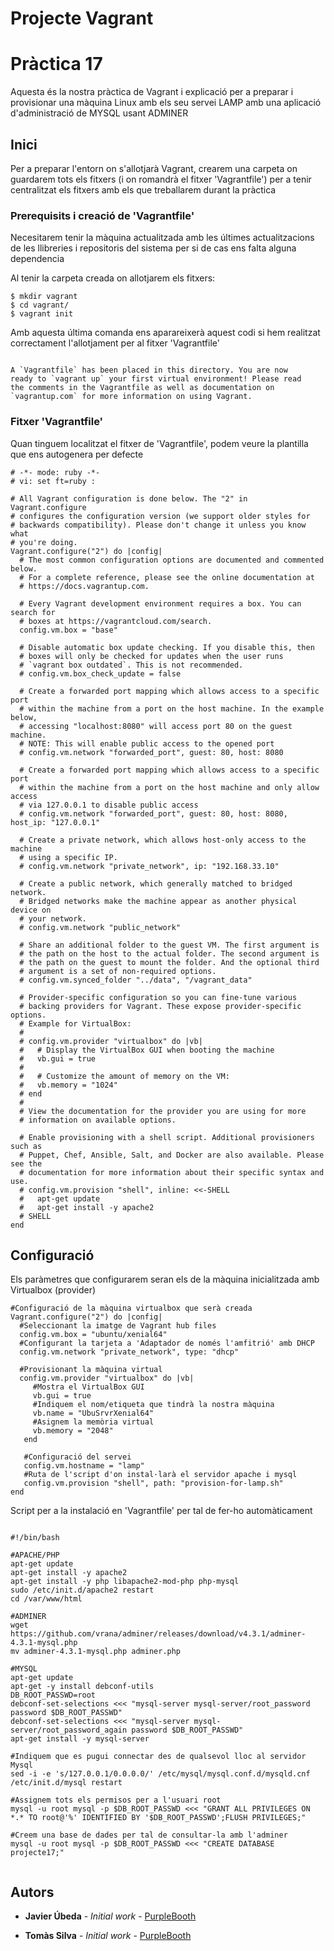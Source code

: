 # Projecte Vagrant
# Pràctica 17

Aquesta és la nostra pràctica de Vagrant i explicació per a preparar i provisionar una màquina Linux amb els seu servei LAMP amb una aplicació d'administració de MYSQL usant ADMINER 

## Inici

Per a preparar l'entorn on s'allotjarà Vagrant, crearem una carpeta on guardarem tots els fitxers (i on romandrà el fitxer 'Vagrantfile') per a tenir centralitzat els fitxers amb els que treballarem durant la pràctica

### Prerequisits i creació de 'Vagrantfile'

Necesitarem tenir la màquina actualitzada amb les últimes actualitzacions de les llibreries i repositoris del sistema per si de cas ens falta alguna dependencia

Al tenir la carpeta creada on allotjarem els fitxers:

```
$ mkdir vagrant
$ cd vagrant/
$ vagrant init

```

Amb aquesta última comanda ens aparareixerà aquest codi si hem realitzat correctament l'allotjament per al fitxer 'Vagrantfile'

```

A `Vagrantfile` has been placed in this directory. You are now
ready to `vagrant up` your first virtual environment! Please read
the comments in the Vagrantfile as well as documentation on
`vagrantup.com` for more information on using Vagrant.

```

### Fitxer 'Vagrantfile'

Quan tinguem localitzat el fitxer de 'Vagrantfile', podem veure la plantilla que ens autogenera per defecte

```
# -*- mode: ruby -*-
# vi: set ft=ruby :

# All Vagrant configuration is done below. The "2" in Vagrant.configure
# configures the configuration version (we support older styles for
# backwards compatibility). Please don't change it unless you know what
# you're doing.
Vagrant.configure("2") do |config|
  # The most common configuration options are documented and commented below.
  # For a complete reference, please see the online documentation at
  # https://docs.vagrantup.com.

  # Every Vagrant development environment requires a box. You can search for
  # boxes at https://vagrantcloud.com/search.
  config.vm.box = "base"

  # Disable automatic box update checking. If you disable this, then
  # boxes will only be checked for updates when the user runs
  # `vagrant box outdated`. This is not recommended.
  # config.vm.box_check_update = false

  # Create a forwarded port mapping which allows access to a specific port
  # within the machine from a port on the host machine. In the example below,
  # accessing "localhost:8080" will access port 80 on the guest machine.
  # NOTE: This will enable public access to the opened port
  # config.vm.network "forwarded_port", guest: 80, host: 8080

  # Create a forwarded port mapping which allows access to a specific port
  # within the machine from a port on the host machine and only allow access
  # via 127.0.0.1 to disable public access
  # config.vm.network "forwarded_port", guest: 80, host: 8080, host_ip: "127.0.0.1"

  # Create a private network, which allows host-only access to the machine
  # using a specific IP.
  # config.vm.network "private_network", ip: "192.168.33.10"

  # Create a public network, which generally matched to bridged network.
  # Bridged networks make the machine appear as another physical device on
  # your network.
  # config.vm.network "public_network"

  # Share an additional folder to the guest VM. The first argument is
  # the path on the host to the actual folder. The second argument is
  # the path on the guest to mount the folder. And the optional third
  # argument is a set of non-required options.
  # config.vm.synced_folder "../data", "/vagrant_data"

  # Provider-specific configuration so you can fine-tune various
  # backing providers for Vagrant. These expose provider-specific options.
  # Example for VirtualBox:
  #
  # config.vm.provider "virtualbox" do |vb|
  #   # Display the VirtualBox GUI when booting the machine
  #   vb.gui = true
  #
  #   # Customize the amount of memory on the VM:
  #   vb.memory = "1024"
  # end
  #
  # View the documentation for the provider you are using for more
  # information on available options.

  # Enable provisioning with a shell script. Additional provisioners such as
  # Puppet, Chef, Ansible, Salt, and Docker are also available. Please see the
  # documentation for more information about their specific syntax and use.
  # config.vm.provision "shell", inline: <<-SHELL
  #   apt-get update
  #   apt-get install -y apache2
  # SHELL
end

```

## Configuració

Els paràmetres que configurarem seran els de la màquina inicialitzada amb Virtualbox (provider)

```
#Configuració de la màquina virtualbox que serà creada
Vagrant.configure("2") do |config|
  #Seleccionant la imatge de Vagrant hub files
  config.vm.box = "ubuntu/xenial64"
  #Configurant la tarjeta a 'Adaptador de només l'amfitrió' amb DHCP
  config.vm.network "private_network", type: "dhcp"  
  
  #Provisionant la màquina virtual
  config.vm.provider "virtualbox" do |vb|
     #Mostra el VirtualBox GUI
     vb.gui = true
     #Indiquem el nom/etiqueta que tindrà la nostra màquina
     vb.name = "UbuSrvrXenial64"
     #Asignem la memòria virtual
     vb.memory = "2048"
   end
   
   #Configuració del servei
   config.vm.hostname = "lamp" 
   #Ruta de l'script d'on instal·larà el servidor apache i mysql
   config.vm.provision "shell", path: "provision-for-lamp.sh"
end 

```
Script per a la instalació en 'Vagrantfile' per tal de fer-ho automàticament

```

#!/bin/bash

#APACHE/PHP
apt-get update
apt-get install -y apache2
apt-get install -y php libapache2-mod-php php-mysql
sudo /etc/init.d/apache2 restart
cd /var/www/html

#ADMINER
wget https://github.com/vrana/adminer/releases/download/v4.3.1/adminer-4.3.1-mysql.php
mv adminer-4.3.1-mysql.php adminer.php

#MYSQL
apt-get update
apt-get -y install debconf-utils
DB_ROOT_PASSWD=root
debconf-set-selections <<< "mysql-server mysql-server/root_password password $DB_ROOT_PASSWD"
debconf-set-selections <<< "mysql-server mysql-server/root_password_again password $DB_ROOT_PASSWD"
apt-get install -y mysql-server

#Indiquem que es pugui connectar des de qualsevol lloc al servidor Mysql
sed -i -e 's/127.0.0.1/0.0.0.0/' /etc/mysql/mysql.conf.d/mysqld.cnf /etc/init.d/mysql restart

#Assignem tots els permisos per a l'usuari root
mysql -u root mysql -p $DB_ROOT_PASSWD <<< "GRANT ALL PRIVILEGES ON *.* TO root@'%' IDENTIFIED BY '$DB_ROOT_PASSWD';FLUSH PRIVILEGES;"

#Creem una base de dades per tal de consultar-la amb l'adminer
mysql -u root mysql -p $DB_ROOT_PASSWD <<< "CREATE DATABASE projecte17;"


```
## Autors

* **Javier Úbeda** - *Initial work* - [PurpleBooth](https://github.com/javuberay)

* **Tomàs Silva** - *Initial work* - [PurpleBooth](https://github.com/tsilvacerro)
